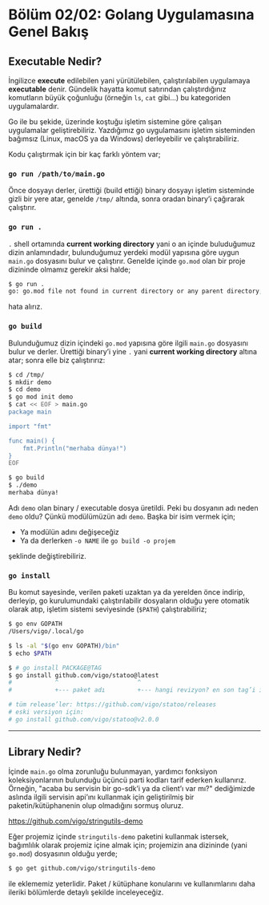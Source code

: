 # Bölüm 02/02: Golang Uygulamasına Genel Bakış

## Executable Nedir?

İngilizce **execute** edilebilen yani yürütülebilen, çalıştırılabilen
uygulamaya **executable** denir. Gündelik hayatta komut satırından
çalıştırdığınız komutların büyük çoğunluğu (örneğin `ls`, `cat` gibi...) bu
kategoriden uygulamalardır.

Go ile bu şekide, üzerinde koştuğu işletim sistemine göre çalışan uygulamalar
geliştirebiliriz. Yazdığımız go uygulamasını işletim sisteminden bağımsız
(Linux, macOS ya da Windows) derleyebilir ve çalıştırabiliriz.

Kodu çalıştırmak için bir kaç farklı yöntem var;

### `go run /path/to/main.go`

Önce dosyayı derler, ürettiği (build ettiği) binary dosyayı işletim sisteminde
gizli bir yere atar, genelde `/tmp/` altında, sonra oradan binary’i çağırarak
çalıştırır.

### `go run .`

`.` shell ortamında **current working directory** yani o an içinde buluduğumuz
dizin anlamındadır, bulunduğumuz yerdeki modül yapısına göre uygun `main.go`
dosyasını bulur ve çalıştırır. Genelde içinde `go.mod` olan bir proje dizininde
olmamız gerekir aksi halde;

```bash
$ go run .
go: go.mod file not found in current directory or any parent directory; see 'go help modules'
```

hata alırız.

### `go build`

Bulunduğumuz dizin içindeki `go.mod` yapısına göre ilgili `main.go` dosyasını
bulur ve derler. Ürettiği binary’i yine `.` yani **current working directory**
altına atar; sonra elle biz çalıştırırız:

```bash
$ cd /tmp/
$ mkdir demo
$ cd demo
$ go mod init demo
$ cat << EOF > main.go
package main

import "fmt"

func main() {
    fmt.Println("merhaba dünya!")
}
EOF

$ go build
$ ./demo
merhaba dünya!
```

Adı `demo` olan binary / executable dosya üretildi. Peki bu dosyanın adı neden
`demo` oldu? Çünkü modülümüzün adı `demo`. Başka bir isim vermek için;

- Ya modülün adını değişeceğiz
- Ya da derlerken `-o NAME` ile `go build -o projem`

şeklinde değiştirebiliriz.

### `go install`

Bu komut sayesinde, verilen paketi uzaktan ya da yerelden önce indirip, derleyip,
go kurulumundaki çalıştırılabilir dosyaların olduğu yere otomatik olarak atıp,
işletim sistemi seviyesinde (`$PATH`) çalıştırabiliriz;

```bash
$ go env GOPATH
/Users/vigo/.local/go

$ ls -al "$(go env GOPATH)/bin"
$ echo $PATH

$ # go install PACKAGE@TAG
$ go install github.com/vigo/statoo@latest
#            ^                      ^
#            +--- paket adı         +--- hangi revizyon? en son tag’i indir

# tüm release’ler: https://github.com/vigo/statoo/releases
# eski versiyon için:
# go install github.com/vigo/statoo@v2.0.0
```

---

## Library Nedir?

İçinde `main.go` olma zorunluğu bulunmayan, yardımcı fonksiyon
koleksiyonlarının bulunduğu üçüncü parti kodları tarif ederken kullanırız.
Örneğin, "acaba bu servisin bir go-sdk’i ya da client’ı var mı?" dediğimizde
aslında ilgili servisin api’ını kullanmak için geliştirilmiş bir
paketin/kütüphanenin olup olmadığını sormuş oluruz.

https://github.com/vigo/stringutils-demo

Eğer projemiz içinde `stringutils-demo` paketini kullanmak istersek, bağımlılık
olarak projemiz içine almak için; projemizin ana dizininde (yani `go.mod`)
dosyasının olduğu yerde;

```bash
$ go get github.com/vigo/stringutils-demo
```

ile eklememiz yeterlidir. Paket / kütüphane konularını ve kullanımlarını
daha ileriki bölümlerde detaylı şekilde inceleyeceğiz.
